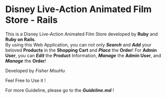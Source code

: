 # Disney Live-Action Animated Film Store - Rails

This is a Disney Live-Action Animated Film Store developed by **Ruby** and **Ruby on Rails**.<br>
By using this Web Application, you can not only ***Search*** and ***Add*** your beloved **Products** in the **Shopping Cart** and ***Place*** the **Order**!
For **Admin User**, you can ***Edit*** the **Product** Information, ***Manage*** the **Admin User**, and ***Manage*** the **Order**!

Developed by *Fisher MouHu*

Feel Free to Use it !

For more Guideline, please go to the ***Guideline.md*** !
